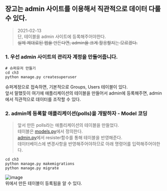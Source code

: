 ## 장고는 admin 사이트를 이용해서 직관적으로 데이터 다룰 수 있다.
> 2021-02-13   
> 단, 테이블을 admin 사이트에 등록해주어야한다.   
> ~~실제 제대로된 웹을 만든다면, admin을 크게 활용할지는 모르겠다.~~    
### 1. 우선 admin 사이트의 관리자 계정을 만들어줍니다.
```shell
# 슈퍼유저 만들기
cd ch3
python manage.py createsuperuser
```
슈퍼계정으로 접속하면, 기본적으로 Groups, Users 테이블이 있다.   
앞서 말했듯이 여기에 애플리케이션의 테이블을 만들어서 admin에 등록해주면, admin에서 직관적으로 데이터를 조작할 수 있다.
### 2. admin에 등록할 애플리케이션(polls)을 개발하자 - Model 코딩
> 앞서 만든 polls라는 애플리케이션의 테이블을 만들었다.   
> 테이블은 [models.py]()에서 정의한다.   
> [admin.py]()에서 resister함수를 통해 테이블을 반영해준다.   
> 데이터베이스에 변경사항을 반영해주어야하므로 아래 명령어를 입력해주어야한다.
```shell
cd ch3
python manage.py makemigrations
python manage.py migrate
```
![image](https://user-images.githubusercontent.com/59557720/107843769-20e04480-6e11-11eb-8ff8-86976c3298f5.png)   
위에서 만든 테이블이 등록됨을 알 수 있다.
